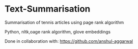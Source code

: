 # Text-Summarisation
Summarisation of tennis articles using page rank algorithm

Python, nltk,oage rank algorithm, glove embeddings

Done in collaboration with: https://github.com/anshul-aggarwal
